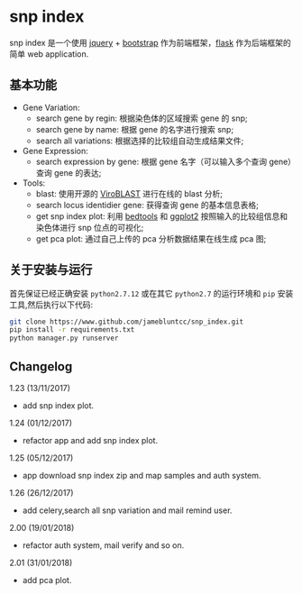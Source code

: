 # snp index
snp index 是一个使用 [ jquery](http://www.juery.com) + [bootstrap](http://www.bootstrap.com) 作为前端框架，[flask](http://www.flask.org) 作为后端框架的简单 web application.
## 基本功能
- Gene Variation:
	- search gene by regin: 根据染色体的区域搜索 gene 的 snp;
	- search gene by name: 根据 gene 的名字进行搜索 snp;
	- search all variations: 根据选择的比较组自动生成结果文件;
- Gene Expression:
	- search expression by gene: 根据 gene 名字（可以输入多个查询 gene）查询 gene 的表达;
- Tools:
	- blast: 使用开源的 [ViroBLAST](https://els.comotion.uw.edu/licenses/1) 进行在线的 blast 分析;
	- search locus identidier gene: 获得查询 gene 的基本信息表格;
	- get snp index plot: 利用 [bedtools](http://bedtools.readthedocs.io/en/latest/) 和 [ggplot2](https:www.ggplot2.org)
    按照输入的比较组信息和染色体进行 snp 位点的可视化;
	- get pca plot: 通过自己上传的 pca 分析数据结果在线生成 pca 图;

## 关于安装与运行
首先保证已经正确安装 `python2.7.12` 或在其它 `python2.7` 的运行环境和 `pip` 安装工具,然后执行以下代码:
```sh
git clone https://www.github.com/jamebluntcc/snp_index.git
pip install -r requirements.txt
python manager.py runserver
```

## Changelog
1.23 (13/11/2017)
- add snp index plot.

1.24 (01/12/2017)
- refactor app and add snp index plot.

1.25 (05/12/2017)
- app download snp index zip and map samples and auth system.

1.26 (26/12/2017)
- add celery,search all snp variation and mail remind user.

2.00 (19/01/2018)
- refactor auth system, mail verify and so on. 

2.01 (31/01/2018)
- add pca plot.

